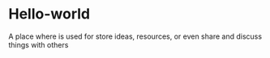 # Hello-world
A place where is used for store ideas, resources, or even share and discuss things with others

